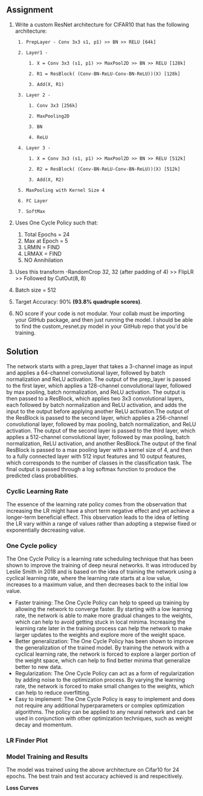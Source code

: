 ## Assignment

1. Write a custom ResNet architecture for CIFAR10 that has the following architecture:

        1. PrepLayer - Conv 3x3 s1, p1) >> BN >> RELU [64k]

        2. Layer1 -

            1. X = Conv 3x3 (s1, p1) >> MaxPool2D >> BN >> RELU [128k]

            2. R1 = ResBlock( (Conv-BN-ReLU-Conv-BN-ReLU))(X) [128k] 

            3. Add(X, R1)

        3. Layer 2 -

            1. Conv 3x3 [256k]

            2. MaxPooling2D

            3. BN

            4. ReLU

        4. Layer 3 -

            1. X = Conv 3x3 (s1, p1) >> MaxPool2D >> BN >> RELU [512k]

            2. R2 = ResBlock( (Conv-BN-ReLU-Conv-BN-ReLU))(X) [512k]

            3. Add(X, R2)

        5. MaxPooling with Kernel Size 4

        6. FC Layer 

        7. SoftMax
        
2. Uses One Cycle Policy such that:
    1. Total Epochs = 24
    2. Max at Epoch = 5
    3. LRMIN = FIND
    4. LRMAX = FIND
    5. NO Annihilation
3. Uses this transform -RandomCrop 32, 32 (after padding of 4) >> FlipLR >> Followed by CutOut(8, 8)
4. Batch size = 512
5. Target Accuracy: 90% **(93.8% quadruple scores)**. 
6. NO score if your code is not modular. Your collab must be importing your GitHub package, and then just running the model. I should be able to find the custom_resnet.py model in your GitHub repo that you'd be training. 



## Solution

The network starts with a prep_layer that takes a 3-channel image as input and applies a 64-channel convolutional layer, followed by batch normalization and ReLU activation. The output of the prep_layer is passed to the first layer, which applies a 128-channel convolutional layer, followed by max pooling, batch normalization, and ReLU activation. The output is then passed to a ResBlock, which applies two 3x3 convolutional layers, each followed by batch normalization and ReLU activation, and adds the input to the output before applying another ReLU activation.The output of the ResBlock is passed to the second layer, which applies a 256-channel convolutional layer, followed by max pooling, batch normalization, and ReLU activation. The output of the second layer is passed to the third layer, which applies a 512-channel convolutional layer, followed by max pooling, batch normalization, ReLU activation, and another ResBlock.The output of the final ResBlock is passed to a max pooling layer with a kernel size of 4, and then to a fully connected layer with 512 input features and 10 output features, which corresponds to the number of classes in the classification task. The final output is passed through a log softmax function to produce the predicted class probabilities.

### Cyclic Learning Rate

The essence of the learning rate policy comes from the observation that increasing the LR might have a short term negative effect and yet achieve a longer-term beneficial effect. This observation leads to the idea of letting the LR vary within a range of values rather than adopting a stepwise fixed or exponentially decreasing value.

### One Cycle policy

The One Cycle Policy is a learning rate scheduling technique that has been shown to improve the training of deep neural networks. It was introduced by Leslie Smith in 2018 and is based on the idea of training the network using a cyclical learning rate, where the learning rate starts at a low value, increases to a maximum value, and then decreases back to the initial low value.

* Faster training: The One Cycle Policy can help to speed up training by allowing the network to converge faster. By starting with a low learning rate, the network is able to make more gradual changes to the weights, which can help to avoid getting stuck in local minima. Increasing the learning rate later in the training process can help the network to make larger updates to the weights and explore more of the weight space.
* Better generalization: The One Cycle Policy has been shown to improve the generalization of the trained model. By training the network with a cyclical learning rate, the network is forced to explore a larger portion of the weight space, which can help to find better minima that generalize better to new data.
* Regularization: The One Cycle Policy can act as a form of regularization by adding noise to the optimization process. By varying the learning rate, the network is forced to make small changes to the weights, which can help to reduce overfitting.
* Easy to implement: The One Cycle Policy is easy to implement and does not require any additional hyperparameters or complex optimization algorithms. The policy can be applied to any neural network and can be used in conjunction with other optimization techniques, such as weight decay and momentum.

### LR Finder Plot



### Model Training and Results

The model was trained using the above architecture on Cifar10 for 24 epochs. The best train and test accuracy achieved is and respecitively.

**Loss Curves**

